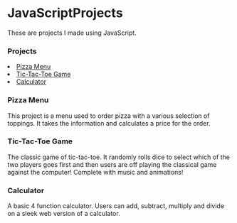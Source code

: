# JavaScriptProjects

<p> These are projects I made using JavaScript.
  
<h3>Projects</h3>
<li> <a href="https://github.com/micah734/JavaScriptProjects/tree/main/Pizza_Project">Pizza Menu </a>
<li> <a href="https://github.com/micah734/JavaScriptProjects/tree/main/TicTacToe">Tic-Tac-Toe Game</a>
<li> <a href="https://github.com/micah734/JavaScriptProjects/tree/main/calculator">Calculator</a>
  
  
  <h3>Pizza Menu</h3>
  <p>This project is a menu used to order pizza with a various selection of toppings. It takes the information and calculates a price for the order.</p>
  
  <h3>Tic-Tac-Toe Game</h3>
  <p>The classic game of tic-tac-toe. It randomly rolls dice to select which of the two players goes first and then users are off playing the classical game against the computer! Complete with music and animations!</p>
  
  <h3>Calculator</h3>
  <p>A basic 4 function calculator. Users can add, subtract, multiply and divide on a sleek web version of a calculator.</p>
